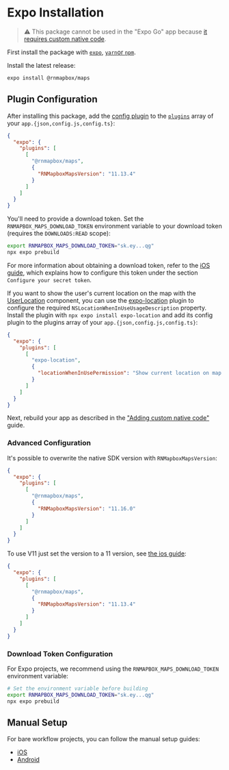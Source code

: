 # Expo Installation

> :warning: This package cannot be used in the "Expo Go" app because [it requires custom native code](https://docs.expo.io/workflow/customizing/).

First install the package with [`expo`](https://docs.expo.io/workflow/expo-cli/#expo-install), [`yarn`or `npm`](../README.md#step-1---install-package).

Install the latest release:
```sh
expo install @rnmapbox/maps
```

## Plugin Configuration

After installing this package, add the [config plugin](https://docs.expo.io/guides/config-plugins/) to the [`plugins`](https://docs.expo.io/versions/latest/config/app/#plugins) array of your `app.{json,config.js,config.ts}`:

```json
{
  "expo": {
    "plugins": [
      [
        "@rnmapbox/maps",
        {
          "RNMapboxMapsVersion": "11.13.4"
        }
      ]
    ]
  }
}
```

You'll need to provide a download token. Set the `RNMAPBOX_MAPS_DOWNLOAD_TOKEN` environment variable to your download token (requires the `DOWNLOADS:READ` scope):

```bash
export RNMAPBOX_MAPS_DOWNLOAD_TOKEN="sk.ey...qg"
npx expo prebuild
```

For more information about obtaining a download token, refer to the [iOS guide](https://docs.mapbox.com/ios/maps/guides/install/#configure-credentials), which explains how to configure this token under the section `Configure your secret token`.

If you want to show the user's current location on the map with the [UserLocation](../docs/UserLocation.md) component, you can use the [expo-location](https://docs.expo.dev/versions/latest/sdk/location/) plugin to configure the required `NSLocationWhenInUseUsageDescription` property. Install the plugin with `npx expo install expo-location` and add its config plugin to the plugins array of your `app.{json,config.js,config.ts}`:

```json
{
  "expo": {
    "plugins": [
      [
        "expo-location",
        {
          "locationWhenInUsePermission": "Show current location on map."
        }
      ]
    ]
  }
}
```

Next, rebuild your app as described in the ["Adding custom native code"](https://docs.expo.io/workflow/customizing/) guide.

### Advanced Configuration

It's possible to overwrite the native SDK version with `RNMapboxMapsVersion`:

```json
{
  "expo": {
    "plugins": [
      [
        "@rnmapbox/maps",
        {
          "RNMapboxMapsVersion": "11.16.0"
        }
      ]
    ]
  }
}
```

To use V11 just set the version to a 11 version, see [the ios guide](/ios/install.md):

```json
{
  "expo": {
    "plugins": [
      [
        "@rnmapbox/maps",
        {
          "RNMapboxMapsVersion": "11.13.4"
        }
      ]
    ]
  }
}
```

### Download Token Configuration

For Expo projects, we recommend using the `RNMAPBOX_MAPS_DOWNLOAD_TOKEN` environment variable:

```bash
# Set the environment variable before building
export RNMAPBOX_MAPS_DOWNLOAD_TOKEN="sk.ey...qg"
npx expo prebuild
```

## Manual Setup

For bare workflow projects, you can follow the manual setup guides:

- [iOS](/ios/install.md)
- [Android](/android/install.md)
